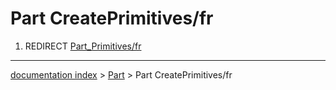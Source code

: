 # Part CreatePrimitives/fr
1.  REDIRECT [Part\_Primitives/fr](Part_Primitives/fr.md)

---
[documentation index](../README.md) > [Part](Part_Workbench.md) > Part CreatePrimitives/fr
